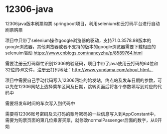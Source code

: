 # 12306-java
12306java版本刷票购票
springboot项目，利用selenium和云打码平台进行自动刷票购票

项目中只带了selenium操作google浏览器的驱动，支持71.0.3578.98版本的google浏览器，其他浏览器或者不支持的版本的google浏览器需要下载相应的selenuim驱动
https://www.cnblogs.com/nancyzhu/p/8589764.html

需要注册云打码帮忙识别12306的验证码，项目中带了java使用云打码的64位和32位的dll文件，注册云打码地址：http://www.yundama.com/about.html，

项目中需要自己手动代码写入12306网址的始发站，终点站及发车日期的参数，可以先在12306网站上选择乘车区间及日期，跳转页面后将各个参数填写到对应的代码中

需要将发车时间的车次写入到代码中

需要将12306账号密码及云打码的账号密码的一些信息写入到AppConstant中，需要为购票页面的第几位乘客买票，就修改normalPassenger后面的数字，从0开始
